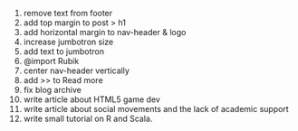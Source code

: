 1. remove text from footer
2. add top margin to post > h1
3. add horizontal margin to nav-header & logo
4. increase jumbotron size
5. add text to jumbotron
6. @import Rubik
7. center nav-header vertically
8. add >> to Read more
9. fix blog archive
10. write article about HTML5 game dev
11. write article about social movements and the lack of academic support
12. write small tutorial on R and Scala. 
